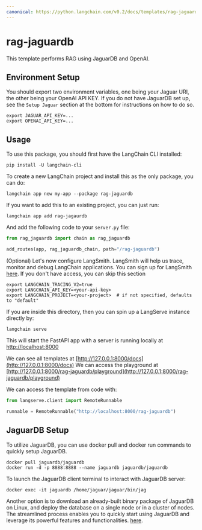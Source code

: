 ```yaml
---
canonical: https://python.langchain.com/v0.2/docs/templates/rag-jaguardb/
---
```


# rag-jaguardb

This template performs RAG using JaguarDB and OpenAI.

## Environment Setup

You should export two environment variables, one being your Jaguar URI, the other being your OpenAI API KEY.
If you do not have JaguarDB set up, see the `Setup Jaguar` section at the bottom for instructions on how to do so.

```shell
export JAGUAR_API_KEY=...
export OPENAI_API_KEY=...
```

## Usage

To use this package, you should first have the LangChain CLI installed:

```shell
pip install -U langchain-cli
```

To create a new LangChain project and install this as the only package, you can do:

```shell
langchain app new my-app --package rag-jaguardb
```

If you want to add this to an existing project, you can just run:

```shell
langchain app add rag-jagaurdb
```

And add the following code to your `server.py` file:
```python
from rag_jaguardb import chain as rag_jaguardb

add_routes(app, rag_jaguardb_chain, path="/rag-jaguardb")
```

(Optional) Let's now configure LangSmith.
LangSmith will help us trace, monitor and debug LangChain applications.
You can sign up for LangSmith [here](https://smith.langchain.com/).
If you don't have access, you can skip this section

```shell
export LANGCHAIN_TRACING_V2=true
export LANGCHAIN_API_KEY=<your-api-key>
export LANGCHAIN_PROJECT=<your-project>  # if not specified, defaults to "default"
```

If you are inside this directory, then you can spin up a LangServe instance directly by:

```shell
langchain serve
```

This will start the FastAPI app with a server is running locally at
[http://localhost:8000](http://localhost:8000)

We can see all templates at [http://127.0.0.1:8000/docs](http://127.0.0.1:8000/docs)
We can access the playground at [http://127.0.0.1:8000/rag-jaguardb/playground](http://127.0.0.1:8000/rag-jaguardb/playground)  

We can access the template from code with:

```python
from langserve.client import RemoteRunnable

runnable = RemoteRunnable("http://localhost:8000/rag-jaguardb")
```

## JaguarDB Setup

To utilize JaguarDB, you can use docker pull and docker run commands to quickly setup JaguarDB. 

```shell
docker pull jaguardb/jaguardb 
docker run -d -p 8888:8888 --name jaguardb jaguardb/jaguardb
```

To launch the JaguarDB client terminal to interact with JaguarDB server: 

```shell
docker exec -it jaguardb /home/jaguar/jaguar/bin/jag
```

Another option is to download an already-built binary package of JaguarDB on Linux, and deploy the database on a single node or in a cluster of nodes. The streamlined process enables you to quickly start using JaguarDB and leverage its powerful features and functionalities. [here](http://www.jaguardb.com/download.html).
